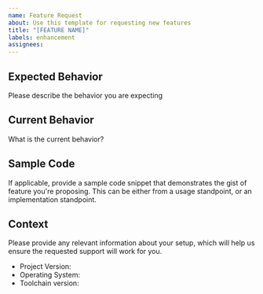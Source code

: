 ```yaml
---
name: Feature Request
about: Use this template for requesting new features
title: "[FEATURE NAME]"
labels: enhancement
assignees:
---
```


## Expected Behavior

Please describe the behavior you are expecting

## Current Behavior

What is the current behavior?

## Sample Code

If applicable, provide a sample code snippet that demonstrates the gist of
feature you're proposing. This can be either from a usage standpoint, or an
implementation standpoint.

## Context

Please provide any relevant information about your setup, which will help us
ensure the requested support will work for you.

- Project Version:
- Operating System:
- Toolchain version:
